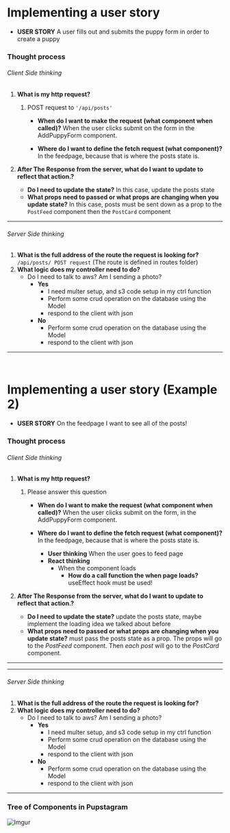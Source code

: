 
# Implementing a user story

- **USER STORY** A user fills out  and submits the puppy form in order to create a puppy

### Thought process 

###### Client Side thinking
   
   1.  **What is my http request?**
       1. POST request to `'/api/posts'`
	     	* **When do I want to make the request (what component when called)?** When the user clicks submit on the form in the AddPuppyForm component.

		  	* **Where do I want to define the fetch request (what component)?** In the feedpage, because that is where the posts state is. 

   2.  **After The Response from the server, what do I want to update to reflect that action.?**
		* **Do I need to update the state?** In this case, update the posts state
		* **What props need to passed or what props are changing when you update state?** In this case, posts must be sent down as a prop to the `PostFeed` component then the `PostCard` component
		   
<hr/>

###### Server Side thinking
1.  **What is the full address of the route the request is looking for?** `/api/posts/ POST request` (The route is defined in routes folder)
2. **What logic does my controller need to do?** 
	* Do I need to talk to aws? Am I sending a photo?
		* **Yes** 
			* I need multer setup, and s3 code setup in my ctrl function 
			* Perform some crud operation on the database using the Model
			* respond to the client with json
		* **No** 		
			* Perform some crud operation on the database using the Model
			* respond to the client with json	 

<hr/>
<br/>

# Implementing a user story (Example 2)

- **USER STORY** On the feedpage I want to see all of the posts!

### Thought process 

###### Client Side thinking
   
   1.  **What is my http request?**
       1. Please answer this question
	     	* **When do I want to make the request (what component when called)?** When the user clicks submit on the form, in the AddPuppyForm component.

		  	* **Where do I want to define the fetch request (what component)?** In the feedpage, because that is where the posts state is.   
				* **User thinking** When the user goes to feed page 
				* **React thinking** 
				  * When the component loads
				    * **How do a call function the when page loads?** useEffect hook must be used!

   2.  **After The Response from the server, what do I want to update to reflect that action.?**
		* **Do I need to update the state?**  update the posts state, maybe implement the loading idea we talked about before
		* **What props need to passed or what props are changing when you update state?** must pass the posts state as a prop. The props will go to the *PostFeed* component. Then *each post* will go to the *PostCard* component.
		   
<hr/>
<hr/>


###### Server Side thinking
1.  **What is the full address of the route the request is looking for?** 
2. **What logic does my controller need to do?** 
	* Do I need to talk to aws? Am I sending a photo?
		* **Yes** 
			* I need multer setup, and s3 code setup in my ctrl function 
			* Perform some crud operation on the database using the Model
			* respond to the client with json
		* **No** 		
			* Perform some crud operation on the database using the Model
			* respond to the client with json	 

<hr/>		   


### Tree of Components in Pupstagram
![Imgur](https://imgur.com/aZYhBYU.png)
